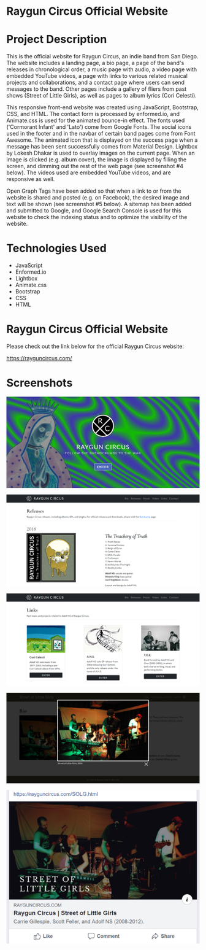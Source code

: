 # Raygun Circus Official Website

# Project Description

This is the official website for Raygun Circus, an indie band from San Diego. The website includes a landing page, a bio page, a page of the band's releases in chronological order, a music page with audio, a video page with embedded YouTube videos, a page with links to various related musical projects and collaborations, and a contact page where users can send messages to the band. Other pages include a gallery of fliers from past shows (Street of Little Girls), as well as pages to album lyrics (Cori Celesti).

This responsive front-end website was created using JavaScript, Bootstrap, CSS, and HTML. The contact form is processed by enformed.io, and Animate.css is used for the animated bounce-in effect. The fonts used ('Cormorant Infant' and 'Lato') come from Google Fonts. The social icons used in the footer and in the navbar of certain band pages come from Font Awesome. The animated icon that is displayed on the success page when a message has been sent successfully comes from Material Design. Lightbox by Lokesh Dhakar is used to overlay images on the current page. When an image is clicked (e.g. album cover), the image is displayed by filling the screen, and dimming out the rest of the web page (see screenshot #4 below). The videos used are embedded YouTube videos, and are responsive as well.

Open Graph Tags have been added so that when a link to or from the website is shared and posted (e.g. on Facebook), the desired image and text will be shown (see screenshot #5 below). A sitemap has been added and submitted to Google, and Google Search Console is used for this website to check the indexing status and to optimize the visibility of the website.

# Technologies Used

* JavaScript
* Enformed.io
* Lightbox
* Animate.css
* Bootstrap
* CSS
* HTML

# Raygun Circus Official Website

Please check out the link below for the official Raygun Circus website:

https://rayguncircus.com/

# Screenshots

![Screenshot 01](screenshots/raygunCircus-screenshot01.jpg "Landing Page")

![Screenshot 02](screenshots/raygunCircus-screenshot02.png "Releases Page")

![Screenshot 03](screenshots/raygunCircus-screenshot03.png "Links Page")

![Screenshot 04](screenshots/raygunCircus-screenshot04.png "Street of Little Girls Home Page")

![Screenshot 05](screenshots/raygunCircus-screenshot05.png "Detail of posted link on Facebook page")
